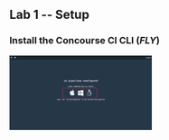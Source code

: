 ## Lab 1 -- Setup

### Install the Concourse CI CLI (_FLY_)


<img class="plain" src="resources/images/InstallFly.png" width="50%"> </img>
